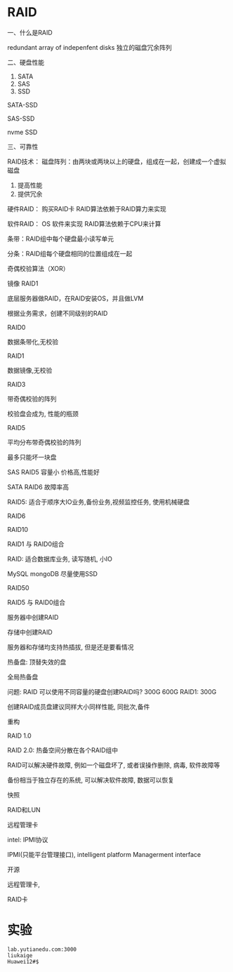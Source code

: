 # RAID





一、什么是RAID

 redundant array of indepenfent disks  独立的磁盘冗余阵列

 

二、硬盘性能

1. SATA
2. SAS
3. SSD

SATA-SSD

SAS-SSD

nvme SSD

 

三、可靠性

RAID技术： 磁盘阵列：由两块或两块以上的硬盘，组成在一起，创建成一个虚拟磁盘

1. 提高性能
2. 提供冗余

 

硬件RAID： 购买RAID卡 RAID算法依赖于RAID算力来实现

软件RAID： OS 软件来实现 RAID算法依赖于CPU来计算

 

条带：RAID组中每个硬盘最小读写单元

分条：RAID组每个硬盘相同的位置组成在一起

 

奇偶校验算法（XOR）

镜像 RAID1

 

底层服务器做RAID，在RAID安装OS，并且做LVM

 

根据业务需求，创建不同级别的RAID

RAID0

数据条带化,无校验

RAID1

数据镜像,无校验

RAID3

带奇偶校验的阵列

校验盘会成为, 性能的瓶颈



RAID5

平均分布带奇偶校验的阵列

最多只能坏一块盘

SAS  RAID5 容量小 价格高,性能好

SATA RAID6 故障率高



RAID5: 适合于顺序大IO业务,备份业务,视频监控任务, 使用机械硬盘



RAID6



RAID10

RAID1 与 RAID0组合



RAID: 适合数据库业务, 读写随机, 小IO

MySQL  mongoDB 尽量使用SSD





RAID50

RAID5 与 RAID0组合



服务器中创建RAID

存储中创建RAID



服务器和存储均支持热插拔, 但是还是要看情况



热备盘: 顶替失效的盘

全局热备盘



问题: RAID 可以使用不同容量的硬盘创建RAID吗?
300G 600G RAID1: 300G

创建RAID成员盘建议同样大小同样性能, 同批次,备件



重构



RAID 1.0

RAID 2.0: 热备空间分散在各个RAID组中



RAID可以解决硬件故障, 例如一个磁盘坏了, 或者误操作删除, 病毒, 软件故障等

备份相当于独立存在的系统, 可以解决软件故障, 数据可以恢复

快照



RAID和LUN



远程管理卡

intel: IPMI协议

IPMI(只能平台管理接口), intelligent platform Managerment interface

开源





远程管理卡, 





RAID卡









# 实验

``` shell
lab.yutianedu.com:3000
liukaige
Huawei12#$







```


